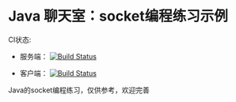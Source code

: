 # Java 聊天室：socket编程练习示例
CI状态:

- 服务端： [![Build Status](https://travis-ci.org/seahore/jchato-server.svg?branch=dev)](https://travis-ci.org/seahore/jchato-server)

- 客户端： [![Build Status](https://travis-ci.org/seahore/jchato-client.svg?branch=dev)](https://travis-ci.org/seahore/jchato-client)

Java的socket编程练习，仅供参考，欢迎完善